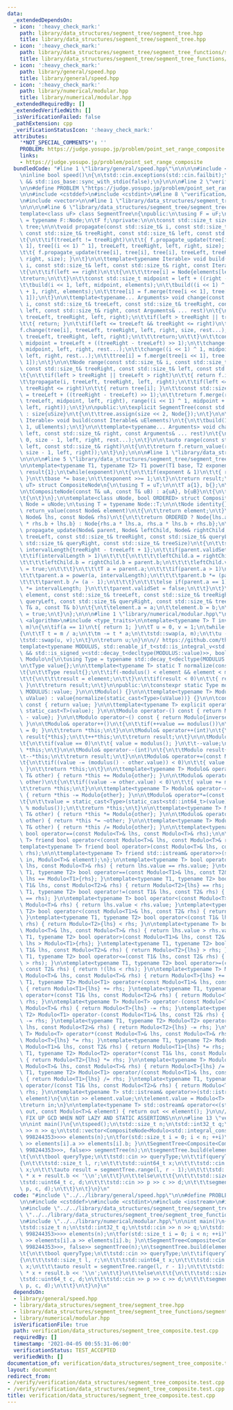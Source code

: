 ```yaml
---
data:
  _extendedDependsOn:
  - icon: ':heavy_check_mark:'
    path: library/data_structures/segment_tree/segment_tree.hpp
    title: library/data_structures/segment_tree/segment_tree.hpp
  - icon: ':heavy_check_mark:'
    path: library/data_structures/segment_tree/segment_tree_functions/segment_tree_composite.hpp
    title: library/data_structures/segment_tree/segment_tree_functions/segment_tree_composite.hpp
  - icon: ':heavy_check_mark:'
    path: library/general/speed.hpp
    title: library/general/speed.hpp
  - icon: ':heavy_check_mark:'
    path: library/numerical/modular.hpp
    title: library/numerical/modular.hpp
  _extendedRequiredBy: []
  _extendedVerifiedWith: []
  _isVerificationFailed: false
  _pathExtension: cpp
  _verificationStatusIcon: ':heavy_check_mark:'
  attributes:
    '*NOT_SPECIAL_COMMENTS*': ''
    PROBLEM: https://judge.yosupo.jp/problem/point_set_range_composite
    links:
    - https://judge.yosupo.jp/problem/point_set_range_composite
  bundledCode: "#line 1 \"library/general/speed.hpp\"\n\n\n\n#include <iostream>\n\
    \ninline bool speed()\n{\n\tstd::cin.exceptions(std::cin.failbit);\n\treturn std::cin.tie(nullptr)\
    \ && std::ios_base::sync_with_stdio(false);\n}\n\n\n#line 2 \"verification/data_structures/segment_tree_composite.test.cpp\"\
    \n\n#define PROBLEM \"https://judge.yosupo.jp/problem/point_set_range_composite\"\
    \n\n#include <cstddef>\n#include <cstdint>\n#line 8 \"verification/data_structures/segment_tree_composite.test.cpp\"\
    \n#include <vector>\n\n#line 1 \"library/data_structures/segment_tree/segment_tree.hpp\"\
    \n\n\n\n#line 6 \"library/data_structures/segment_tree/segment_tree.hpp\"\n\n\
    template<class uF> class SegmentTree\n{\npublic:\n\tusing F = uF;\n\tusing Node\
    \ = typename F::Node;\n\tF f;\nprivate:\n\n\tconst std::size_t size;\n\tstd::vector<Node>\
    \ tree;\n\n\tvoid propagate(const std::size_t& i, const std::size_t& treeLeft,\
    \ const std::size_t& treeRight, const std::size_t& left, const std::size_t& right)\n\
    \t{\n\t\tif(treeLeft != treeRight)\n\t\t{ f.propagate_update(tree[i], tree[i <<\
    \ 1], tree[(i << 1) ^ 1], treeLeft, treeRight, left, right, size); }\n\t\telse\n\
    \t\t{ f.propagate_update(tree[i], tree[i], tree[i], treeLeft, treeRight, left,\
    \ right, size); }\n\t}\n\n\ttemplate<typename Iterable> void build(const std::size_t&\
    \ i, const std::size_t& left, const std::size_t& right, const Iterable& elements)\n\
    \t{\n\t\tif(left == right)\n\t\t{\n\t\t\ttree[i] = Node{elements[left]};\n\t\t\
    \treturn;\n\t\t}\n\t\tconst std::size_t midpoint = left + ((right - left) >> 1);\n\
    \t\tbuild(i << 1, left, midpoint, elements);\n\t\tbuild((i << 1) ^ 1, midpoint\
    \ + 1, right, elements);\n\t\ttree[i] = f.merge(tree[i << 1], tree[(i << 1) ^\
    \ 1]);\n\t}\n\n\ttemplate<typename... Arguments> void change(const std::size_t&\
    \ i, const std::size_t& treeLeft, const std::size_t& treeRight, const std::size_t&\
    \ left, const std::size_t& right, const Arguments& ... rest)\n\t{\n\t\tpropagate(i,\
    \ treeLeft, treeRight, left, right);\n\t\tif(left > treeRight || treeLeft > right)\n\
    \t\t{ return; }\n\t\tif(left <= treeLeft && treeRight <= right)\n\t\t{\n\t\t\t\
    f.change(tree[i], treeLeft, treeRight, left, right, size, rest...);\n\t\t\tpropagate(i,\
    \ treeLeft, treeRight, left, right);\n\t\t\treturn;\n\t\t}\n\t\tconst std::size_t\
    \ midpoint = treeLeft + ((treeRight - treeLeft) >> 1);\n\t\tchange(i << 1, treeLeft,\
    \ midpoint, left, right, rest...);\n\t\tchange((i << 1) ^ 1, midpoint + 1, treeRight,\
    \ left, right, rest...);\n\t\ttree[i] = f.merge(tree[i << 1], tree[(i << 1) ^\
    \ 1]);\n\t}\n\n\tNode range(const std::size_t& i, const std::size_t& treeLeft,\
    \ const std::size_t& treeRight, const std::size_t& left, const std::size_t& right)\n\
    \t{\n\t\tif(left > treeRight || treeLeft > right)\n\t\t{ return f.identity; }\n\
    \t\tpropagate(i, treeLeft, treeRight, left, right);\n\t\tif(left <= treeLeft &&\
    \ treeRight <= right)\n\t\t{ return tree[i]; }\n\t\tconst std::size_t midpoint\
    \ = treeLeft + ((treeRight - treeLeft) >> 1);\n\t\treturn f.merge(range(i << 1,\
    \ treeLeft, midpoint, left, right), range((i << 1) ^ 1, midpoint + 1, treeRight,\
    \ left, right));\n\t}\n\npublic:\n\texplicit SegmentTree(const std::size_t& uSize)\
    \ : size{uSize}\n\t{\n\t\ttree.assign(size << 2, Node{});\n\t}\n\n\ttemplate<typename\
    \ Iterable> void build(const Iterable& uElements)\n\t{\n\t\tbuild(1, 0, size -\
    \ 1, uElements);\n\t}\n\n\ttemplate<typename... Arguments> void change(const std::size_t&\
    \ left, const std::size_t& right, const Arguments& ... rest)\n\t{\n\t\tchange(1,\
    \ 0, size - 1, left, right, rest...);\n\t}\n\n\tauto range(const std::size_t&\
    \ left, const std::size_t& right)\n\t{\n\t\treturn f.return_value(range(1, 0,\
    \ size - 1, left, right));\n\t}\n};\n\n\n#line 1 \"library/data_structures/segment_tree/segment_tree_functions/segment_tree_composite.hpp\"\
    \n\n\n\n#line 5 \"library/data_structures/segment_tree/segment_tree_functions/segment_tree_composite.hpp\"\
    \n\ntemplate<typename T1, typename T2> T1 power(T1 base, T2 exponent)\n{\n\tT1\
    \ result{1};\n\twhile(exponent)\n\t{\n\t\tif(exponent & 1)\n\t\t{ result *= base;\
    \ }\n\t\tbase *= base;\n\t\texponent >>= 1;\n\t}\n\treturn result;\n}\n\ntemplate<typename\
    \ uT> struct CompositeNode\n{\n\tusing T = uT;\n\n\tT a{1}, b{};\n\tbool validSet{};\n\
    \n\tCompositeNode(const T& uA, const T& uB) : a{uA}, b{uB}\n\t{\n\t}\n\n\tCompositeNode()\n\
    \t{\n\t}\n};\n\ntemplate<class uNode, bool ORDERED> struct Composite\n{\n\tusing\
    \ Node = uNode;\n\tusing T = typename Node::T;\n\n\tNode identity{};\n\n\tNode\
    \ return_value(const Node& element)\n\t{\n\t\treturn element;\n\t}\n\n\tNode merge(const\
    \ Node& lhs, const Node& rhs)\n\t{\n\t\treturn ORDERED ? Node{lhs.a * rhs.a, lhs.a\
    \ * rhs.b + lhs.b} : Node{rhs.a * lhs.a, rhs.a * lhs.b + rhs.b};\n\t}\n\n\tvoid\
    \ propagate_update(Node& parent, Node& leftChild, Node& rightChild, const std::size_t&\
    \ treeLeft, const std::size_t& treeRight, const std::size_t& queryLeft, const\
    \ std::size_t& queryRight, const std::size_t& treeSize)\n\t{\n\t\tstd::size_t\
    \ intervalLength{treeRight - treeLeft + 1};\n\t\tif(parent.validSet)\n\t\t{\n\t\
    \t\tif(intervalLength > 1)\n\t\t\t{\n\t\t\t\tleftChild.a = rightChild.a = parent.a;\n\
    \t\t\t\tleftChild.b = rightChild.b = parent.b;\n\t\t\t\tleftChild.validSet = rightChild.validSet\
    \ = true;\n\t\t\t}\n\t\t\tT a = parent.a;\n\t\t\tif(parent.a > 1)\n\t\t\t{\n\t\
    \t\t\tparent.a = power(a, intervalLength);\n\t\t\t\tparent.b *= (parent.a - 1);\n\
    \t\t\t\tparent.b /= (a - 1);\n\t\t\t}\n\t\t\telse if(parent.a == 1)\n\t\t\t{ parent.b\
    \ *= intervalLength; }\n\t\t\tparent.validSet = false;\n\t\t}\n\t}\n\n\tvoid change(Node&\
    \ element, const std::size_t& treeLeft, const std::size_t& treeRight, const std::size_t&\
    \ queryLeft, const std::size_t& queryRight, const std::size_t& treeSize, const\
    \ T& a, const T& b)\n\t{\n\t\telement.a = a;\n\t\telement.b = b;\n\t\telement.validSet\
    \ = true;\n\t}\n};\n\n\n#line 1 \"library/numerical/modular.hpp\"\n\n\n\n#include\
    \ <algorithm>\n#include <type_traits>\n\ntemplate<typename T> T inverse(T a, T\
    \ m)\n{\n\tif(a == 1)\n\t{ return 1; }\n\tT u = 0, v = 1;\n\twhile(a != 0)\n\t\
    {\n\t\tT t = m / a;\n\t\tm -= t * a;\n\t\tstd::swap(a, m);\n\t\tu -= t * v;\n\t\
    \tstd::swap(u, v);\n\t}\n\treturn u;\n}\n\n// https://github.com/the-tourist/algo/blob/master/numeric/mint.cpp\n\
    template<typename MODULUS, std::enable_if_t<std::is_integral_v<std::decay_t<decltype(MODULUS::value)>>\
    \ && std::is_signed_v<std::decay_t<decltype(MODULUS::value)>>, bool> = true> class\
    \ Modulo\n{\n\tusing Type = typename std::decay_t<decltype(MODULUS::value)>;\n\
    \n\tType value{};\n\n\ttemplate<typename T> static T normalize(const T& element)\n\
    \t{\n\t\tType result{};\n\t\tif(-modulus() < element && element < modulus())\n\
    \t\t{\n\t\t\tresult = element;\n\t\t}\n\t\tif(result < 0)\n\t\t{ result += modulus();\
    \ }\n\t\treturn result;\n\t}\n\npublic:\n\tconstexpr static Type modulus() { return\
    \ MODULUS::value; }\n\n\tModulo() {}\n\n\ttemplate<typename T> Modulo(const T&\
    \ uValue) : value{normalize(static_cast<Type>(uValue))} {}\n\n\tconst Type& operator()()\
    \ const { return value; }\n\n\ttemplate<typename T> explicit operator T() { return\
    \ static_cast<T>(value); }\n\n\tModulo operator-() const { return Modulo{modulus()\
    \ - value}; }\n\n\tModulo operator~() const { return Modulo{inverse(value, modulus())};\
    \ }\n\n\tModulo& operator++()\n\t{\n\t\tif(++value == modulus())\n\t\t{ value\
    \ = 0; }\n\t\treturn *this;\n\t}\n\n\tModulo& operator++(int)\n\t{\n\t\tModulo\
    \ result{*this};\n\t\t++*this;\n\t\treturn result;\n\t}\n\n\tModulo& operator--()\n\
    \t{\n\t\tif(value == 0)\n\t\t{ value = modulus(); }\n\t\t--value;\n\t\treturn\
    \ *this;\n\t}\n\n\tModulo& operator--(int)\n\t{\n\t\tModulo result{*this};\n\t\
    \t--*this;\n\t\treturn result;\n\t}\n\n\tModulo& operator+=(const Modulo& other)\n\
    \t{\n\t\tif((value -= (modulus() - other.value)) < 0)\n\t\t{ value += modulus();\
    \ }\n\t\treturn *this;\n\t}\n\n\ttemplate<typename T> Modulo& operator+=(const\
    \ T& other) { return *this += Modulo{other}; }\n\n\tModulo& operator-=(const Modulo&\
    \ other)\n\t{\n\t\tif((value -= other.value) < 0)\n\t\t{ value += modulus(); }\n\
    \t\treturn *this;\n\t}\n\n\ttemplate<typename T> Modulo& operator-=(const T& other)\
    \ { return *this -= Modulo{other}; }\n\n\tModulo& operator*=(const Modulo& other)\n\
    \t{\n\t\tvalue = static_cast<Type>(static_cast<std::int64_t>(value) * other.value\
    \ % modulus());\n\t\treturn *this;\n\t}\n\n\ttemplate<typename T> Modulo& operator*=(const\
    \ T& other) { return *this *= Modulo{other}; }\n\n\tModulo& operator/=(const Modulo&\
    \ other) { return *this *= ~other; }\n\n\ttemplate<typename T> Modulo& operator/=(const\
    \ T& other) { return *this /= Modulo{other}; }\n\n\ttemplate<typename T> friend\
    \ bool operator==(const Modulo<T>& lhs, const Modulo<T>& rhs);\n\n\ttemplate<typename\
    \ T> friend bool operator<(const Modulo<T>& lhs, const Modulo<T>& rhs);\n\n\t\
    template<typename T> friend bool operator>(const Modulo<T>& lhs, const Modulo<T>&\
    \ rhs);\n\n\ttemplate<typename T> friend std::istream& operator>>(std::istream&\
    \ in, Modulo<T>& element);\n};\n\ntemplate<typename T> bool operator==(const Modulo<T>&\
    \ lhs, const Modulo<T>& rhs) { return lhs.value == rhs.value; }\ntemplate<typename\
    \ T1, typename T2> bool operator==(const Modulo<T1>& lhs, const T2& rhs) { return\
    \ lhs == Modulo<T1>{rhs}; }\ntemplate<typename T1, typename T2> bool operator==(const\
    \ T1& lhs, const Modulo<T2>& rhs) { return Modulo<T2>{lhs} == rhs; }\n\ntemplate<typename\
    \ T1, typename T2> bool operator!=(const T1& lhs, const T2& rhs) { return !(lhs\
    \ == rhs); }\n\ntemplate<typename T> bool operator<(const Modulo<T>& lhs, const\
    \ Modulo<T>& rhs) { return lhs.value < rhs.value; }\ntemplate<typename T1, typename\
    \ T2> bool operator<(const Modulo<T1>& lhs, const T2& rhs) { return lhs < Modulo<T1>{rhs};\
    \ }\ntemplate<typename T1, typename T2> bool operator<(const T1& lhs, const Modulo<T2>&\
    \ rhs) { return Modulo<T2>{lhs} < rhs; }\n\ntemplate<typename T> bool operator>(const\
    \ Modulo<T>& lhs, const Modulo<T>& rhs) { return lhs.value > rhs.value; }\ntemplate<typename\
    \ T1, typename T2> bool operator>(const Modulo<T1>& lhs, const T2& rhs) { return\
    \ lhs > Modulo<T1>{rhs}; }\ntemplate<typename T1, typename T2> bool operator>(const\
    \ T1& lhs, const Modulo<T2>& rhs) { return Modulo<T2>{lhs} > rhs; }\n\ntemplate<typename\
    \ T1, typename T2> bool operator<=(const T1& lhs, const T2& rhs) { return !(lhs\
    \ > rhs); }\n\ntemplate<typename T1, typename T2> bool operator>=(const T1& lhs,\
    \ const T2& rhs) { return !(lhs < rhs); }\n\ntemplate<typename T> Modulo<T> operator+(const\
    \ Modulo<T>& lhs, const Modulo<T>& rhs) { return Modulo<T>{lhs} += rhs; }\ntemplate<typename\
    \ T1, typename T2> Modulo<T1> operator+(const Modulo<T1>& lhs, const T2& rhs)\
    \ { return Modulo<T1>{lhs} += rhs; }\ntemplate<typename T1, typename T2> Modulo<T2>\
    \ operator+(const T1& lhs, const Modulo<T2>& rhs) { return Modulo<T2>{lhs} +=\
    \ rhs; }\n\ntemplate<typename T> Modulo<T> operator-(const Modulo<T>& lhs, const\
    \ Modulo<T>& rhs) { return Modulo<T>{lhs} -= rhs; }\ntemplate<typename T1, typename\
    \ T2> Modulo<T1> operator-(const Modulo<T1>& lhs, const T2& rhs) { return Modulo<T1>{lhs}\
    \ -= rhs; }\ntemplate<typename T1, typename T2> Modulo<T2> operator-(const T1&\
    \ lhs, const Modulo<T2>& rhs) { return Modulo<T2>{lhs} -= rhs; }\n\ntemplate<typename\
    \ T> Modulo<T> operator*(const Modulo<T>& lhs, const Modulo<T>& rhs) { return\
    \ Modulo<T>{lhs} *= rhs; }\ntemplate<typename T1, typename T2> Modulo<T1> operator*(const\
    \ Modulo<T1>& lhs, const T2& rhs) { return Modulo<T1>{lhs} *= rhs; }\ntemplate<typename\
    \ T1, typename T2> Modulo<T2> operator*(const T1& lhs, const Modulo<T2>& rhs)\
    \ { return Modulo<T2>{lhs} *= rhs; }\n\ntemplate<typename T> Modulo<T> operator/(const\
    \ Modulo<T>& lhs, const Modulo<T>& rhs) { return Modulo<T>{lhs} /= rhs; }\ntemplate<typename\
    \ T1, typename T2> Modulo<T1> operator/(const Modulo<T1>& lhs, const T2& rhs)\
    \ { return Modulo<T1>{lhs} /= rhs; }\ntemplate<typename T1, typename T2> Modulo<T2>\
    \ operator/(const T1& lhs, const Modulo<T2>& rhs) { return Modulo<T2>{lhs} /=\
    \ rhs; }\n\ntemplate<typename T> std::istream& operator>>(std::istream& in, Modulo<T>&\
    \ element)\n{\n\tin >> element.value;\n\telement.value = Modulo<T>::normalize(element.value);\n\
    \treturn in;\n}\n\ntemplate<typename T> std::ostream& operator<<(std::ostream&\
    \ out, const Modulo<T>& element) { return out << element(); }\n\n// DIVISION AND\
    \ FIX UP GCD WHEN NOT LAZY AND STATIC ASSERTIONS\n\n\n#line 13 \"verification/data_structures/segment_tree_composite.test.cpp\"\
    \n\nint main()\n{\n\tspeed();\n\tstd::size_t n;\n\tstd::int32_t q;\n\tstd::cin\
    \ >> n >> q;\n\tstd::vector<CompositeNode<Modulo<std::integral_constant<std::decay_t<decltype(998244353)>,\
    \ 998244353>>>> elements(n);\n\tfor(std::size_t i = 0; i < n; ++i)\n\t{ std::cin\
    \ >> elements[i].a >> elements[i].b; }\n\tSegmentTree<Composite<CompositeNode<Modulo<std::integral_constant<std::decay_t<decltype(998244353)>,\
    \ 998244353>>>, false>> segmentTree(n);\n\tsegmentTree.build(elements);\n\twhile(q--)\n\
    \t{\n\t\tbool queryType;\n\t\tstd::cin >> queryType;\n\t\tif(queryType)\n\t\t\
    {\n\t\t\tstd::size_t l, r;\n\t\t\tstd::uint64_t x;\n\t\t\tstd::cin >> l >> r >>\
    \ x;\n\t\t\tauto result = segmentTree.range(l, r - 1);\n\t\t\tstd::cout << result.a\
    \ * x + result.b << '\\n';\n\t\t}\n\t\telse\n\t\t{\n\t\t\tstd::size_t p;\n\t\t\
    \tstd::uint64_t c, d;\n\t\t\tstd::cin >> p >> c >> d;\n\t\t\tsegmentTree.change(p,\
    \ p, c, d);\n\t\t}\n\t}\n}\n"
  code: "#include \"../../library/general/speed.hpp\"\n\n#define PROBLEM \"https://judge.yosupo.jp/problem/point_set_range_composite\"\
    \n\n#include <cstddef>\n#include <cstdint>\n#include <iostream>\n#include <vector>\n\
    \n#include \"../../library/data_structures/segment_tree/segment_tree.hpp\"\n#include\
    \ \"../../library/data_structures/segment_tree/segment_tree_functions/segment_tree_composite.hpp\"\
    \n#include \"../../library/numerical/modular.hpp\"\n\nint main()\n{\n\tspeed();\n\
    \tstd::size_t n;\n\tstd::int32_t q;\n\tstd::cin >> n >> q;\n\tstd::vector<CompositeNode<Modulo<std::integral_constant<std::decay_t<decltype(998244353)>,\
    \ 998244353>>>> elements(n);\n\tfor(std::size_t i = 0; i < n; ++i)\n\t{ std::cin\
    \ >> elements[i].a >> elements[i].b; }\n\tSegmentTree<Composite<CompositeNode<Modulo<std::integral_constant<std::decay_t<decltype(998244353)>,\
    \ 998244353>>>, false>> segmentTree(n);\n\tsegmentTree.build(elements);\n\twhile(q--)\n\
    \t{\n\t\tbool queryType;\n\t\tstd::cin >> queryType;\n\t\tif(queryType)\n\t\t\
    {\n\t\t\tstd::size_t l, r;\n\t\t\tstd::uint64_t x;\n\t\t\tstd::cin >> l >> r >>\
    \ x;\n\t\t\tauto result = segmentTree.range(l, r - 1);\n\t\t\tstd::cout << result.a\
    \ * x + result.b << '\\n';\n\t\t}\n\t\telse\n\t\t{\n\t\t\tstd::size_t p;\n\t\t\
    \tstd::uint64_t c, d;\n\t\t\tstd::cin >> p >> c >> d;\n\t\t\tsegmentTree.change(p,\
    \ p, c, d);\n\t\t}\n\t}\n}\n"
  dependsOn:
  - library/general/speed.hpp
  - library/data_structures/segment_tree/segment_tree.hpp
  - library/data_structures/segment_tree/segment_tree_functions/segment_tree_composite.hpp
  - library/numerical/modular.hpp
  isVerificationFile: true
  path: verification/data_structures/segment_tree_composite.test.cpp
  requiredBy: []
  timestamp: '2021-04-05 00:55:31-06:00'
  verificationStatus: TEST_ACCEPTED
  verifiedWith: []
documentation_of: verification/data_structures/segment_tree_composite.test.cpp
layout: document
redirect_from:
- /verify/verification/data_structures/segment_tree_composite.test.cpp
- /verify/verification/data_structures/segment_tree_composite.test.cpp.html
title: verification/data_structures/segment_tree_composite.test.cpp
---
```

